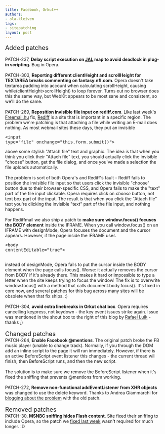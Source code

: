 ```yaml
---
title: Facebook, Orkut++
authors:
- ola-kleiven
tags:
- sitepatching
layout: post
---
```

<span style="font-size: 140%">Added patches</span><br/><br/>PATCH-237, <strong>Delay script execution on <a href="http://di.jal.co.jp/jalmap/" target="_blank">JAL</a> map to avoid deadlock in plug-in scripting.</strong> Bug in Opera.<br/><br/>PATCH-303, <strong>Reporting different clientHeight and scrollHeight for TEXTAREA breaks commenting on fantasy.nfl.com</strong>. Opera doesn&#39;t take textarea padding into account when calculating scrollHeight, causing while(clientHeight&gt;scrollHeight) to loop forever. Turns out no browser does this the same way, but WebKit appears to be most sane and consistent, so we&#39;ll do the same.<br/><br/>PATCH-269, <strong>Reposition invisible file input on rediff.com</strong>. Like last week&#39;s <a href="http://www.freemail.hu" target="_blank">Freemail.hu</a> fix, <a href="http://www.rediff.com/" target="_blank">Rediff</a> is a site that is important in a specific region. The problem we&#39;re patching is that attaching a file while writing an E-mail does nothing. As most webmail sites these days, they put an invisible <pre>&lt;input type=&quot;file&quot; onchange=&quot;this.form.submit()&quot;&gt;</pre> above some stylish &quot;Attach file&quot; text and graphic. The idea is that when you think you click their &quot;Attach file&quot; text, you should actually click the invisible &quot;choose&quot; button, get the file dialog, and once you&#39;ve made a selection the file uploads automatically.<br/><br/>The problem is sort of both Opera&#39;s and Rediff&#39;s fault - Rediff fails to position the invisible file input so that users click the invisible &quot;choose&quot; button due to their browser-specific CSS, and Opera fails to make the &quot;text&quot; part of the file input clickable. Opera requires click on <i>choose</i> button, not text box part of the input.  The result is that when you click the &quot;Attach file&quot; text you&#39;re clicking the invisible &quot;text&quot; part of the file input, and nothing happens.<br/><br/>For Rediffmail we also ship a patch to <strong>make sure window.focus() focuses the BODY element</strong> inside the IFRAME. When you call window.focus() on an IFRAME with designMode, Opera focuses the document and the cursor appears. However, if the page inside the IFRAME uses <br/><pre>&lt;body contentEditable=&quot;true&quot;&gt;</pre><br/>instead of designMode, Opera fails to put the cursor inside the BODY element when the page calls focus(). Worse: it actually removes the cursor from BODY if it&#39;s already there. This makes it hard or impossible to type a letter when the site keeps trying to focus the window! The fix is to overwrite window.focus() with a method that calls document.body.focus(). It&#39;s fixed in core now, and several patches for this bug across many sites will be obsolete when that fix ships. :)<br/><br/>PATCH-304, <strong>avoid extra linebreaks in Orkut chat box</strong>. Opera requires cancelling keypress, not keydown - the key event issues strike again. Issue was mentioned in the shout box to the right of this blog by <a href="http://my.opera.com/rafaelluik/" target="_blank">Rafael Luik</a> - thanks ;)<br/><br/><span style="font-size: 140%">Changed patches</span><br/>PATCH-264, <strong>Enable Facebook @mentions</strong>. The original patch broke the FB music player (unable to change track). Normally, if you through the DOM add an inline script to the page it will run immediately. However, if there is an active BeforeScript event listener this changes - the current thread will finish, then BeforeScript runs, and then the new script. <br/><br/>The solution is to make sure we remove the BeforeScript listener when it&#39;s fixed the sniffing that prevents @mentions from working.<br/><br/>PATCH-272, <strong>Remove non-functional addEventListener from XHR objects</strong> was changed to use the delete keyword. Thanks to Andrea Giammarchi for <a href="http://webreflection.blogspot.com/2010/09/opera-inevitably-unexpected.html" target="_blank">blogging about the problem</a> with the old patch.<br/><br/><span style="font-size: 140%">Removed patches</span><br/>PATCH-30, <strong>MSNBC sniffing hides Flash content</strong>. Site fixed their sniffing to include Opera, so the patch we <a href="http://my.opera.com/sitepatching/blog/2010/09/22/hungary-here-we-come" target="_blank">fixed last week</a> wasn&#39;t required for much longer. :D
